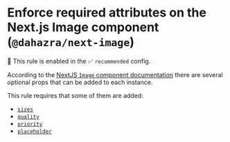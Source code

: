# Enforce required attributes on the Next.js Image component (`@dahazra/next-image`)

💼 This rule is enabled in the ✅ `recommended` config.

<!-- end auto-generated rule header -->

According to the [NextJS `Image` component documentation](https://nextjs.org/docs/app/api-reference/components/image) there are several optional props that can be added to each instance. 

This rule requires that some of them are added:

- [`sizes`](https://nextjs.org/docs/app/api-reference/components/image#sizes)
- [`quality`](https://nextjs.org/docs/app/api-reference/components/image#quality)
- [`priority`](https://nextjs.org/docs/app/api-reference/components/image#priority)
- [`placeholder`](https://nextjs.org/docs/app/api-reference/components/image#placeholder)

